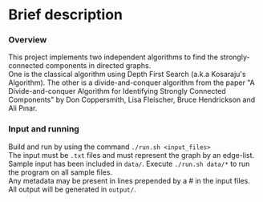 # Brief description

### Overview
This project implements two independent algorithms to find the strongly-connected components in directed graphs.  
One is the classical algorithm using Depth First Search (a.k.a Kosaraju's Algorithm). The other is a divide-and-conquer algorithm from the paper "A Divide-and-conquer Algorithm for Identifying Strongly Connected Components" by Don Coppersmith, Lisa Fleischer, Bruce Hendrickson and Ali Pınar.  

### Input and running
Build and run by using the command ```./run.sh <input_files>```  
The input must be ```.txt``` files and must represent the graph by an edge-list.  
Sample input has been included in ```data/```.
Execute ```./run.sh data/*``` to run the program on all sample files.  
Any metadata may be present in lines prepended by a # in the input files.  
All output will be generated in ```output/```.
